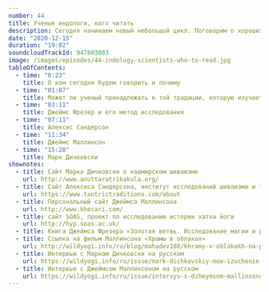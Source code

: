 ```yaml
---
number: 44
title: Ученые индологи, кого читать
description: Сегодня начинаем новый небольшой цикл. Поговорим о хороших ученых индологах, тех, кого стоит знать и читать.
date: "2020-12-15"
duration: "19:02"
soundcloudTrackId: 947803003
image: /images/episodes/44-indology-scientists-who-to-read.jpg
tableOfContents:
  - time: "0:23"
    title: О ком сегодня будем говорить и почему
  - time: "01:07"
    title: Может ли ученый принадлежать к той традиции, которую изучает
  - time: "03:11"
    title: Джеймс Фрезер и его метод исследования
  - time: "07:11"
    title: Алексис Сандерсон
  - time: "11:34"
    title: Джеймс Маллинсон
  - time: "15:28"
    title: Марк Дичковски
shownotes:
  - title: Сайт Марка Дичковски о кашмирском шиваизме
    url: http://www.anuttaratrikakula.org/
  - title: Сайт Алексиса Сандерсона, институт исследований шиваизма и тантры
    url: https://www.tantrictraditions.com/about
  - title: Персональный сайт Джеймса Маллинсона
    url: http://www.khecari.com/
  - title: сайт SOAS, проект по исследованию истории хатха йоги
    url: http://hyp.soas.ac.uk/
  - title: Книга Джеймса Фрезера «Золотая ветвь. Исследование магии и религии»
  - title: Ссылка на фильм Маллинсона «Храмы в облаках»
    url: http://wildyogi.info/ru/blog/mahadev108/khramy-v-oblakakh-na-paraplane-po-gimalayam
  - title: Интервью с Марком Дичковски на русском
    url: https://wildyogi.info/ru/issue/mark-dichkovskiy-moe-izuchenie-kashmirskogo-shivaizma
  - title: Интервью с Джеймсом Маллинсоном на русском
    url: https://wildyogi.info/ru/issue/intervyu-s-dzheymsom-mallinsonom-sanskrit-i-paraplany
---
```

